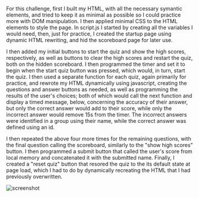 For this challenge, first I built my HTML, with all the necessary symantic elements, and tried to keep it as minimal as possible so I could practice more with DOM manipulation. I then applied minimal CSS to the HTML elements to style the page. In script.js I started by creating all the variables I would need, then, just for practice, I created the startup page using dynamic HTML rewriting, and hid the scoreboard page for later use.

I then added my initial buttons to start the quiz and show the high scores, respectively, as well as buttons to clear the high scores and restart the quiz, both on the hidden scoreboard. I then programmed the timer and set it to begin when the start quiz button was pressed, which would, in turn, start the quiz. I then used a separate function for each quiz, again primarily for practice, and rewrote my HTML dynamically using javascript, creating the questions and answer buttons as needed, as well as programming the results of the user's choices; both of which would call the next function and display a timed message, below, concerning the accuracy of their answer, but only the correct answer would add to their score, while only the incorrect answer would remove 15s from the timer. The incorrect answers were identified in a group using their name, while the correct answer was defined using an id.

I then repeated the above four more times for the remaining questions, with the final question calling the scoreboard, similarly to the "show high scores" button. I then programmed a submit button that called the user's score from local memory and concatenated it with the submitted name. Finally, I created a "reset quiz" button that resored the quiz to the its default state at page load, which I had to do by dynamically recreating the HTML that I had previously overwritten.

![screenshot](https://user-images.githubusercontent.com/102879070/169963346-793f27f1-7a5b-44a6-9e6b-515d448e3e8c.jpg)
